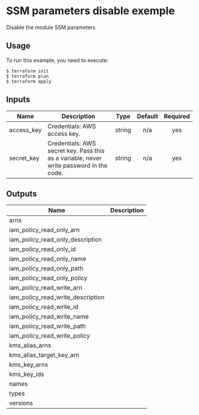 # SSM parameters disable exemple

Disable the module SSM parameters

## Usage

To run this example, you need to execute:

```
$ terraform init
$ terraform plan
$ terraform apply
```

<!-- BEGINNING OF PRE-COMMIT-TERRAFORM DOCS HOOK -->
## Inputs

| Name | Description | Type | Default | Required |
|------|-------------|:----:|:-----:|:-----:|
| access\_key | Credentials: AWS access key. | string | n/a | yes |
| secret\_key | Credentials: AWS secret key. Pass this as a variable, never write password in the code. | string | n/a | yes |

## Outputs

| Name | Description |
|------|-------------|
| arns |  |
| iam\_policy\_read\_only\_arn |  |
| iam\_policy\_read\_only\_description |  |
| iam\_policy\_read\_only\_id |  |
| iam\_policy\_read\_only\_name |  |
| iam\_policy\_read\_only\_path |  |
| iam\_policy\_read\_only\_policy |  |
| iam\_policy\_read\_write\_arn |  |
| iam\_policy\_read\_write\_description |  |
| iam\_policy\_read\_write\_id |  |
| iam\_policy\_read\_write\_name |  |
| iam\_policy\_read\_write\_path |  |
| iam\_policy\_read\_write\_policy |  |
| kms\_alias\_arns |  |
| kms\_alias\_target\_key\_arn |  |
| kms\_key\_arns |  |
| kms\_key\_ids |  |
| names |  |
| types |  |
| versions |  |

<!-- END OF PRE-COMMIT-TERRAFORM DOCS HOOK -->
